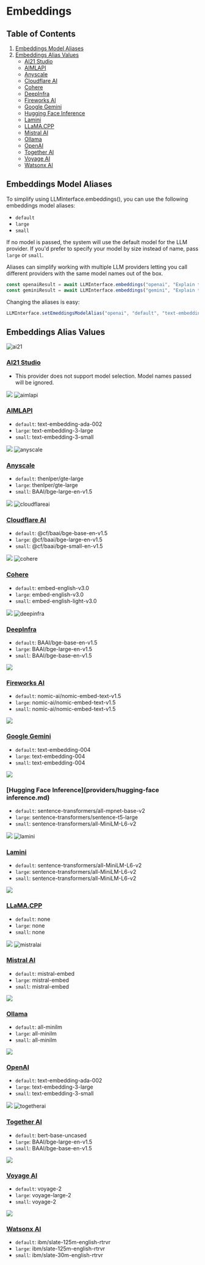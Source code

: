 # Embeddings

## Table of Contents

1. [Embeddings Model Aliases](#embeddings-model-aliases)
2. [Embeddings Alias Values](#embeddings-alias-values)
    - [AI21 Studio](#ai21-studio)
    - [AIMLAPI](#aimlapi)
    - [Anyscale](#anyscale)
    - [Cloudflare AI](#cloudflare-ai)
    - [Cohere](#cohere)
    - [DeepInfra](#deepinfra)
    - [Fireworks AI](#fireworks-ai)
    - [Google Gemini](#google-gemini)
    - [Hugging Face Inference](#hugging-face-inference)
    - [Lamini](#lamini)
    - [LLaMA.CPP](#llama.cpp)
    - [Mistral AI](#mistral-ai)
    - [Ollama](#ollama)
    - [OpenAI](#openai)
    - [Together AI](#together-ai)
    - [Voyage AI](#voyage-ai)
    - [Watsonx AI](#watsonx-ai)

## Embeddings Model Aliases

To simplify using LLMInterface.embeddings(), you can use the following embeddings model aliases:

- `default`
- `large`
- `small`

If no model is passed, the system will use the default model for the LLM provider. If you'd prefer to specify your model by size instead of name, pass `large` or `small`.

Aliases can simplify working with multiple LLM providers letting you call different providers with the same model names out of the box.

```javascript
const openaiResult = await LLMInterface.embeddings("openai", "Explain the importance of low latency LLMs", { model: "small" });
const geminiResult = await LLMInterface.embeddings("gemini", "Explain the importance of low latency LLMs", { model: "small" });
```

Changing the aliases is easy:

```javascript
LLMInterface.setEmeddingsModelAlias("openai", "default", "text-embedding-3-large");
```

## Embeddings Alias Values


![ai21](https://samestrin.github.io/media/llm-interface/icons/ai21.png)
### [AI21 Studio](providers/ai21-studio.md)

- This provider does not support model selection. Model names passed will be ignored.


![](https://samestrin.github.io/media/llm-interface/icons/blank.png)
![aimlapi](https://samestrin.github.io/media/llm-interface/icons/aimlapi.png)
### [AIMLAPI](providers/aimlapi.md)

- `default`: text-embedding-ada-002
- `large`: text-embedding-3-large
- `small`: text-embedding-3-small


![](https://samestrin.github.io/media/llm-interface/icons/blank.png)
![anyscale](https://samestrin.github.io/media/llm-interface/icons/anyscale.png)
### [Anyscale](providers/anyscale.md)

- `default`: thenlper/gte-large
- `large`: thenlper/gte-large
- `small`: BAAI/bge-large-en-v1.5


![](https://samestrin.github.io/media/llm-interface/icons/blank.png)
![cloudflareai](https://samestrin.github.io/media/llm-interface/icons/cloudflareai.png)
### [Cloudflare AI](providers/cloudflare-ai.md)

- `default`: @cf/baai/bge-base-en-v1.5
- `large`: @cf/baai/bge-large-en-v1.5
- `small`: @cf/baai/bge-small-en-v1.5


![](https://samestrin.github.io/media/llm-interface/icons/blank.png)
![cohere](https://samestrin.github.io/media/llm-interface/icons/cohere.png)
### [Cohere](providers/cohere.md)

- `default`: embed-english-v3.0
- `large`: embed-english-v3.0
- `small`: embed-english-light-v3.0


![](https://samestrin.github.io/media/llm-interface/icons/blank.png)
![deepinfra](https://samestrin.github.io/media/llm-interface/icons/deepinfra.png)
### [DeepInfra](providers/deepinfra.md)

- `default`: BAAI/bge-base-en-v1.5
- `large`: BAAI/bge-large-en-v1.5
- `small`: BAAI/bge-base-en-v1.5


![](https://samestrin.github.io/media/llm-interface/icons/blank.png)

### [Fireworks AI](providers/fireworks-ai.md)

- `default`: nomic-ai/nomic-embed-text-v1.5
- `large`: nomic-ai/nomic-embed-text-v1.5
- `small`: nomic-ai/nomic-embed-text-v1.5


![](https://samestrin.github.io/media/llm-interface/icons/blank.png)

### [Google Gemini](providers/google-gemini.md)

- `default`: text-embedding-004
- `large`: text-embedding-004
- `small`: text-embedding-004


![](https://samestrin.github.io/media/llm-interface/icons/blank.png)

### [Hugging Face Inference](providers/hugging-face inference.md)

- `default`: sentence-transformers/all-mpnet-base-v2
- `large`: sentence-transformers/sentence-t5-large
- `small`: sentence-transformers/all-MiniLM-L6-v2


![](https://samestrin.github.io/media/llm-interface/icons/blank.png)
![lamini](https://samestrin.github.io/media/llm-interface/icons/lamini.png)
### [Lamini](providers/lamini.md)

- `default`: sentence-transformers/all-MiniLM-L6-v2
- `large`: sentence-transformers/all-MiniLM-L6-v2
- `small`: sentence-transformers/all-MiniLM-L6-v2


![](https://samestrin.github.io/media/llm-interface/icons/blank.png)

### [LLaMA.CPP](providers/llama.cpp.md)

- `default`: none
- `large`: none
- `small`: none


![](https://samestrin.github.io/media/llm-interface/icons/blank.png)
![mistralai](https://samestrin.github.io/media/llm-interface/icons/mistralai.png)
### [Mistral AI](providers/mistral-ai.md)

- `default`: mistral-embed
- `large`: mistral-embed
- `small`: mistral-embed


![](https://samestrin.github.io/media/llm-interface/icons/blank.png)

### [Ollama](providers/ollama.md)

- `default`: all-minilm
- `large`: all-minilm
- `small`: all-minilm


![](https://samestrin.github.io/media/llm-interface/icons/blank.png)

### [OpenAI](providers/openai.md)

- `default`: text-embedding-ada-002
- `large`: text-embedding-3-large
- `small`: text-embedding-3-small


![](https://samestrin.github.io/media/llm-interface/icons/blank.png)
![togetherai](https://samestrin.github.io/media/llm-interface/icons/togetherai.png)
### [Together AI](providers/together-ai.md)

- `default`: bert-base-uncased
- `large`: BAAI/bge-large-en-v1.5
- `small`: BAAI/bge-base-en-v1.5 


![](https://samestrin.github.io/media/llm-interface/icons/blank.png)

### [Voyage AI](providers/voyage-ai.md)

- `default`: voyage-2
- `large`: voyage-large-2
- `small`: voyage-2


![](https://samestrin.github.io/media/llm-interface/icons/blank.png)

### [Watsonx AI](providers/watsonx-ai.md)

- `default`: ibm/slate-125m-english-rtrvr
- `large`: ibm/slate-125m-english-rtrvr
- `small`: ibm/slate-30m-english-rtrvr

